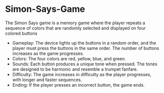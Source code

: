 # Simon-Says-Game
The Simon Says game is a memory game where the player repeats a sequence of colors that are randomly selected and displayed on four colored buttons<br>
<ul>
  <li>Gameplay: The device lights up the buttons in a random order, and the player must press the buttons in the same order. The number of buttons increases as the game progresses. </li>
  <li>Colors: The four colors are red, yellow, blue, and green. </li>
  <li>Sounds: Each button produces a unique tone when pressed. The tones are designed to be harmonic and resemble a trumpet fanfare. </li>
  <li>Difficulty: The game increases in difficulty as the player progresses, with longer and faster sequences. </li>
  <li>Ending: If the player presses an incorrect button, the game ends. </li>
</ul>
